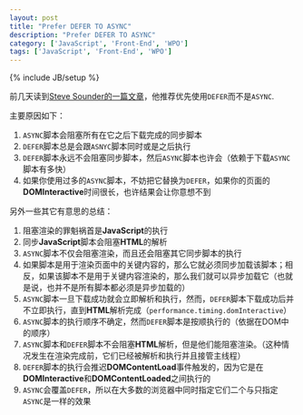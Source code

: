 ```yaml
---
layout: post
title: "Prefer DEFER TO ASYNC"
description: "Prefer DEFER TO ASYNC"
category: ['JavaScript', 'Front-End', 'WPO']
tags: ['JavaScript', 'Front-End', 'WPO']
---
```

{% include JB/setup %}

前几天读到[Steve Sounder的一篇文章](http://calendar.perfplanet.com/2016/prefer-defer-over-async/)，他推荐优先使用`DEFER`而不是`ASYNC`.

主要原因如下：

1. `ASYNC`脚本会阻塞所有在它之后下载完成的同步脚本
1. `DEFER`脚本总是会跟`ASNYC`脚本同时或是之后执行
1. `DEFER`脚本永远不会阻塞同步脚本，然后`ASYNC`脚本也许会（依赖于下载`ASYNC`脚本有多快）
1. 如果你使用过多的`ASYNC`脚本，不妨把它替换为`DEFER`，如果你的页面的**DOMInteractive**时间很长，也许结果会让你意想不到


另外一些其它有意思的总结：

1. 阻塞渲染的罪魁祸首是**JavaScript**的执行
1. 同步**JavaScript**脚本会阻塞**HTML**的解析
1. `ASYNC`脚本不仅会阻塞渲染，而且还会阻塞其它同步脚本的执行
1. 如果脚本是用于渲染页面中的关键内容的，那么它就必须同步加载该脚本；相反，如果该脚本不是用于关键内容渲染的，那么我们就可以异步加载它（也就是说，也并不是所有脚本都必须是异步加载的）
1. `ASYNC`脚本一旦下载成功就会立即解析和执行，然而，`DEFER`脚本下载成功后并不立即执行，直到**HTML**解析完成（`performance.timing.domInteractive`）
1. `ASYNC`脚本的执行顺序不确定，然而`DEFER`脚本是按顺执行的（依据在DOM中的顺序）
1. `ASYNC`脚本和`DEFER`脚本不会阻塞**HTML**解析，但是他们能阻塞渲染。（这种情况发生在渲染完成前，它们已经被解析和执行并且接管主线程）
1. `DEFER`脚本的执行会推迟**DOMContentLoad**事件触发的，因为它是在**DOMInteractive**和**DOMContentLoaded**之间执行的
1. `ASYNC`会覆盖`DEFER`，所以在大多数的浏览器中同时指定它们二个与只指定`ASYNC`是一样的效果

